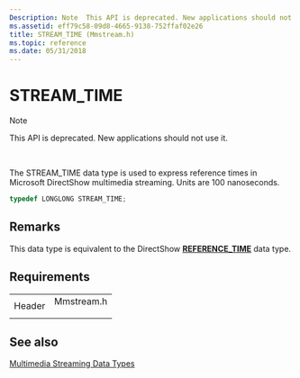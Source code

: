 ```yaml
---
Description: Note  This API is deprecated. New applications should not use it. The STREAM\_TIME data type is used to express reference times in Microsoft DirectShow multimedia streaming. Units are 100 nanoseconds.
ms.assetid: eff79c58-09d8-4665-9138-752ffaf02e26
title: STREAM_TIME (Mmstream.h)
ms.topic: reference
ms.date: 05/31/2018
---
```


# STREAM\_TIME

> [!Note]  
> This API is deprecated. New applications should not use it.

 

The STREAM\_TIME data type is used to express reference times in Microsoft DirectShow multimedia streaming. Units are 100 nanoseconds.


```C++
typedef LONGLONG STREAM_TIME;
```



## Remarks

This data type is equivalent to the DirectShow [**REFERENCE\_TIME**](reference-time.md) data type.

## Requirements



|                   |                                                                                       |
|-------------------|---------------------------------------------------------------------------------------|
| Header<br/> | <dl> <dt>Mmstream.h</dt> </dl> |



## See also

<dl> <dt>

[Multimedia Streaming Data Types](multimedia-streaming-data-types.md)
</dt> </dl>

 

 




